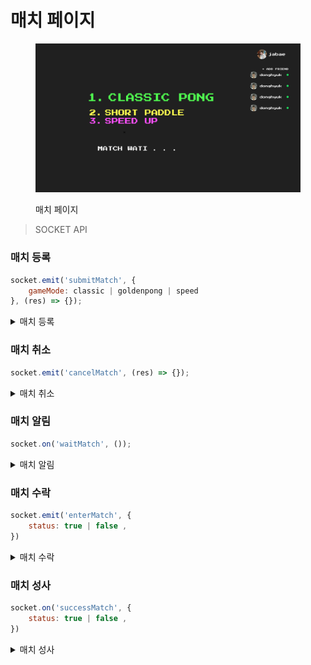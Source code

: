 # 매치 페이지

<figure><img src="../../.gitbook/assets/image.png" alt=""><figcaption><p>매치 페이지</p></figcaption></figure>

> SOCKET API

### 매치 등록

```javascript
socket.emit('submitMatch', {
    gameMode: classic | goldenpong | speed
}, (res) => {});
```

<details>

<summary>매치 등록</summary>

* 매치등록시 사용하는 소켓
* 매치 페이지에서 게임 모드를 선택하여 선택된 게임 타입을 보낸다
* 콜백함수를 받아 정상적으로 등록이 되었는지 판별한다

</details>

### 매치 취소

```jsx
socket.emit('cancelMatch', (res) => {});
```

<details>

<summary>매치 취소</summary>

* 선택된 매치를 취소한다
* 콜백함수를 받아 정상적으로 등록이 되었는지 판별한다

</details>

### 매치 알림

```jsx
socket.on('waitMatch', ());
```

<details>

<summary>매치 알림</summary>

* 매치를 잡히면 알려주는 소켓
* 화면에 매치 참여 여부 모달을 띄움

</details>

### 매치 수락

```javascript
socket.emit('enterMatch', { 
    status: true | false ,
})
```

<details>

<summary>매치 수락</summary>

* 매치 참여 여부를 전달하는 소켓

</details>

### 매치 성사

```javascript
socket.on('successMatch', {
	status: true | false ,
})
```

<details>

<summary>매치 성사</summary>

* 매치 성사를 기다리는 소켓
* match enter 에서 true 를 누름 사람만 받음
* 이미 true 누른 사람은 대기
* 성사된다면 게임 페이지로 이동

</details>
